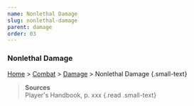 ```yaml
---
name: Nonlethal Damage
slug: nonlethal-damage
parent: damage
order: 03
---
```

### Nonlethal Damage
[Home](dm-operations-center) > [Combat](combat) > [Damage](damage) > Nonlethal Damage {.small-text}

> **Sources** <br/>
> Player's Handbook, p. xxx
{.read .small-text}